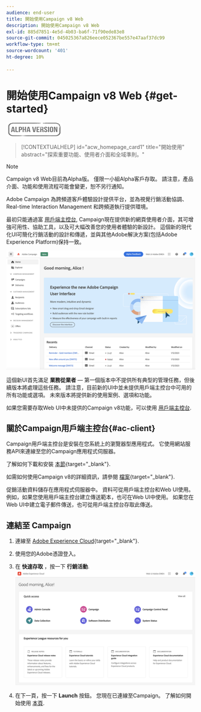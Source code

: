 ```yaml
---
audience: end-user
title: 開始使用Campaign v8 Web
description: 開始使用Campaign v8 Web
exl-id: 885d7851-4e5d-4b03-ba6f-71f90ede83e8
source-git-commit: 045025367a826eece052367be557e47aaf37dc99
workflow-type: tm+mt
source-wordcount: '401'
ht-degree: 10%

---
```


# 開始使用Campaign v8 Web {#get-started}

![](../assets/do-not-localize/badge.png)

<!--
V8 web overview
context, scope (targets cross-channel practitioners), limitations
only existing customers
-->
>[!CONTEXTUALHELP]
>id="acw_homepage_card1"
>title="開始使用"
>abstract="探索重要功能、使用者介面和全域準則。"

>[!NOTE]
>
>Campaign v8 Web目前為Alpha版。 僅限一小組Alpha客戶存取。 請注意，產品介面、功能和使用流程可能會變更，恕不另行通知。

Adobe Campaign 為跨頻道客戶體驗設計提供平台，並為視覺行銷活動協調、Real-time Interaction Management 和跨頻道執行提供環境。

最初只能通過富 [用戶端主控台](#ac-client), Campaign現在提供新的網頁使用者介面，其可增強可用性、協助工具，以及可大幅改善您的使用者體驗的新設計。 這個新的現代化UI可簡化行銷活動的設計和傳遞，並與其他Adobe解決方案(包括Adobe Experience Platform)保持一致。


![](assets/home.png)

這個新UI首先滿足 **業務從業者**  — 第一個版本中不提供所有典型的管理任務，但後續版本將處理這些任務。 請注意，目前新的UI中並未提供用戶端主控台中可用的所有功能或選項。 未來版本將提供新的使用案例、選項和功能。

如果您需要存取Web UI中未提供的Campaign v8功能，可以使用 [用戶端主控台](#ac-client).

## 關於Campaign用戶端主控台{#ac-client}

Campaign用戶端主控台是安裝在您系統上的瀏覽器型應用程式。 它使用網站服務API來連線至您的Campaign應用程式伺服器。

了解如何下載和安裝 [本節](https://experienceleague.adobe.com/docs/campaign/campaign-v8/new/connect.html){target="_blank"}.

如需如何使用Campaign v8的詳細資訊，請參閱 [檔案](https://experienceleague.adobe.com/docs/campaign/campaign-v8/campaign-home.html?lang=zh-Hant){target="_blank"}.

促銷活動資料儲存在應用程式伺服器中。 資料可從用戶端主控台和Web UI使用。 例如，如果您使用用戶端主控台建立傳送範本，也可在Web UI中使用。 如果您在Web UI中建立電子郵件傳送，也可從用戶端主控台存取此傳送。

## 連結至 Campaign


1. 連線至 [Adobe Experience Cloud](http://experience.adobe.com){target="_blank"}.
1. 使用您的Adobe憑證登入。
1. 在 **快速存取** ，按一下 **行銷活動**.
   ![](assets/connect.png)

1. 在下一頁，按一下 **Launch** 按鈕。
您現在已連線至Campaign。 了解如何開始使用 [本頁](user-interface.md).

<!--
-> experience cloud home: "Campaign" -> home campaign v8
-> or Campaign v8 web if direct URL
-->


